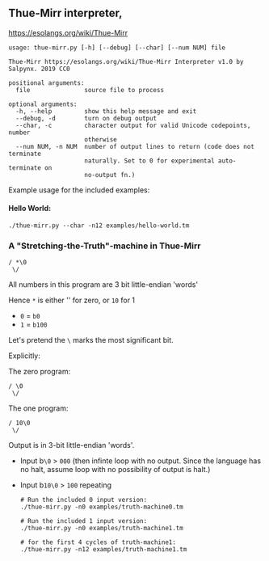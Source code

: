 ## Thue-Mirr interpreter,
https://esolangs.org/wiki/Thue-Mirr

```
usage: thue-mirr.py [-h] [--debug] [--char] [--num NUM] file

Thue-Mirr https://esolangs.org/wiki/Thue-Mirr Interpreter v1.0 by Salpynx. 2019 CC0

positional arguments:
  file               source file to process

optional arguments:
  -h, --help         show this help message and exit
  --debug, -d        turn on debug output
  --char, -c         character output for valid Unicode codepoints, number
                     otherwise
  --num NUM, -n NUM  number of output lines to return (code does not terminate
                     naturally. Set to 0 for experimental auto-terminate on
                     no-output fn.)
```

Example usage for the included examples:

#### Hello World:

    ./thue-mirr.py --char -n12 examples/hello-world.tm

### A "Stretching-the-Truth"-machine in Thue-Mirr

```
/ *\0
 \/ 
```
All numbers in this program are 3 bit little-endian 'words'

Hence `*` is either '' for zero, or `10` for 1

* `0` = `b0`
* `1` = `b100`

Let's pretend the `\` marks the most significant bit.

Explicitly:

The zero program:
```
/ \0
 \/
```

The one program:
```
/ 10\0
 \/
```

Output is in 3-bit little-endian 'words'.

* Input b`\0`    > `000` (then infinte loop with no output. Since the language has no halt, assume loop with no possibility of output is halt.)
* Input b`10\0`  > `100` repeating

      # Run the included 0 input version:
      ./thue-mirr.py -n0 examples/truth-machine0.tm

      # Run the included 1 input version:
      ./thue-mirr.py -n0 examples/truth-machine1.tm

      # for the first 4 cycles of truth-machine1:
      ./thue-mirr.py -n12 examples/truth-machine1.tm

